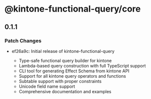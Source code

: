 # @kintone-functional-query/core

## 0.1.1

### Patch Changes

- ef26a9c: Initial release of kintone-functional-query

  - Type-safe functional query builder for kintone
  - Lambda-based query construction with full TypeScript support
  - CLI tool for generating Effect Schema from kintone API
  - Support for all kintone query operators and functions
  - Subtable support with proper constraints
  - Unicode field name support
  - Comprehensive documentation and examples
